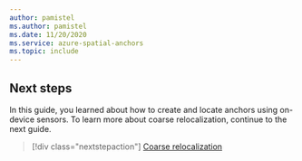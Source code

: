 ```yaml
---
author: pamistel
ms.author: pamistel
ms.date: 11/20/2020
ms.service: azure-spatial-anchors
ms.topic: include
---
```


## Next steps

In this guide, you learned about how to create and locate anchors using on-device sensors. To learn more about coarse relocalization, continue to the next guide.

> [!div class="nextstepaction"]
> [Coarse relocalization](../articles/spatial-anchors/concepts/coarse-reloc.md)